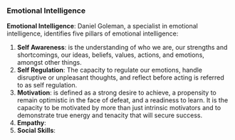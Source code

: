 ### Emotional Intelligence

**Emotional Intelligence**: Daniel Goleman, a specialist in emotional intelligence, identifies five pillars of emotional intelligence:

  1. **Self Awareness**: is the understanding of who we are, our strengths and shortcomings, our ideas, beliefs, values, actions, and emotions, amongst other things.
  2. **Self Regulation**: The capacity to regulate our emotions, handle disruptive or unpleasant thoughts, and reflect before acting is referred to as self regulation.
  3. **Motivation**: is defined as a strong desire to achieve, a propensity to remain optimistic in the face of defeat, and a readiness to learn. It is the capacity to be motivated by more than just intrinsic motivators and to demonstrate true energy and tenacity that will secure success.
  4. **Empathy**:
  5. **Social Skills**: 
